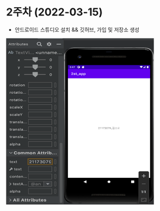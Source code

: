 # 2주차 (2022-03-15)
- 안드로이드 스튜디오 설치 && 깃허브, 가입 및 저장소 생성

<img width="400" height="450" src="./pic/2st.png"></img>
